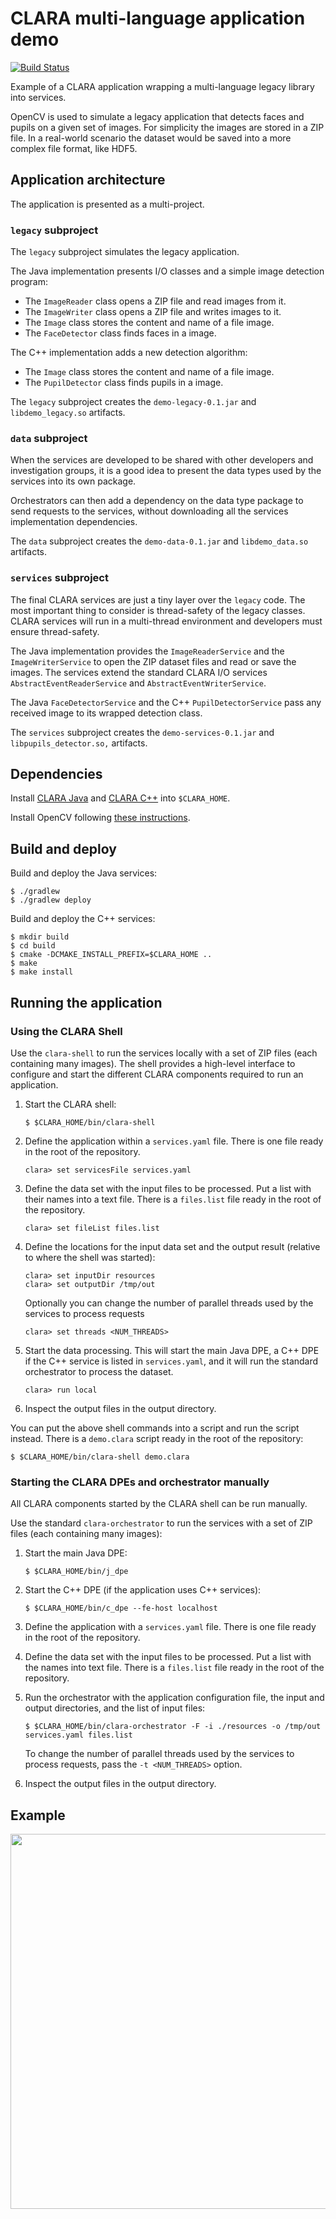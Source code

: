 # CLARA multi-language application demo

[![Build Status](https://travis-ci.org/JeffersonLab/clara-demo.svg?branch=master)](https://travis-ci.org/JeffersonLab/clara-demo)

Example of a CLARA application wrapping a multi-language legacy library into services.

OpenCV is used to simulate a legacy application that detects faces and pupils
on a given set of images. For simplicity the images are stored in a ZIP file.
In a real-world scenario the dataset would be saved into a more
complex file format, like HDF5.


## Application architecture

The application is presented as a multi-project.

### `legacy` subproject

The `legacy` subproject simulates the legacy application.

The Java implementation presents I/O classes and a simple image detection
program:

  * The `ImageReader` class opens a ZIP file and read images from it.
  * The `ImageWriter` class opens a ZIP file and writes images to it.
  * The `Image` class stores the content and name of a file image.
  * The `FaceDetector` class finds faces in a image.

The C++ implementation adds a new detection algorithm:

  * The `Image` class stores the content and name of a file image.
  * The `PupilDetector` class finds pupils in a image.

The `legacy` subproject creates the `demo-legacy-0.1.jar` and
`libdemo_legacy.so` artifacts.

### `data` subproject

When the services are developed to be shared with other developers and
investigation groups, it is a good idea to present the data types used by the
services into its own package.

Orchestrators can then add a dependency on the data type package to send
requests to the services, without downloading all the services implementation
dependencies.

The `data` subproject creates the `demo-data-0.1.jar` and `libdemo_data.so`
artifacts.

### `services` subproject

The final CLARA services are just a tiny layer over the `legacy` code.
The most important thing to consider is thread-safety of the legacy classes.
CLARA services will run in a multi-thread environment and developers must
ensure thread-safety.

The Java implementation provides the `ImageReaderService` and the
`ImageWriterService` to open the ZIP dataset files and read or save the
images. The services extend the standard CLARA I/O services
`AbstractEventReaderService` and `AbstractEventWriterService`.

The Java `FaceDetectorService` and the C++ `PupilDetectorService` pass any
received image to its wrapped detection class.

The `services` subproject creates the `demo-services-0.1.jar` and
`libpupils_detector.so,` artifacts.


## Dependencies

Install [CLARA Java](https://github.com/JeffersonLab/clara-java#build-notes)
and [CLARA C++](https://github.com/JeffersonLab/clara-cpp#build-notes)
into `$CLARA_HOME`.

Install OpenCV following [these instructions][install-opencv-java].

[install-opencv-java]: http://opencv-java-tutorials.readthedocs.io/en/latest/01-installing-opencv-for-java.html


## Build and deploy

Build and deploy the Java services:

    $ ./gradlew
    $ ./gradlew deploy

Build and deploy the C++ services:

    $ mkdir build
    $ cd build
    $ cmake -DCMAKE_INSTALL_PREFIX=$CLARA_HOME ..
    $ make
    $ make install


## Running the application

### Using the CLARA Shell

Use the `clara-shell` to run the services locally with a set of ZIP files
(each containing many images).
The shell provides a high-level interface to configure and start
the different CLARA components required to run an application.

 1. Start the CLARA shell:

        $ $CLARA_HOME/bin/clara-shell

 2. Define the application within a `services.yaml` file.
    There is one file ready in the root of the repository.

        clara> set servicesFile services.yaml

 3. Define the data set with the input files to be processed.
    Put a list with their names into a text file.
    There is a `files.list` file ready in the root of the repository.

        clara> set fileList files.list

 4. Define the locations for the input data set and the output result
    (relative to where the shell was started):

        clara> set inputDir resources
        clara> set outputDir /tmp/out

    Optionally you can change the number of parallel threads
    used by the services to process requests

        clara> set threads <NUM_THREADS>

 5. Start the data processing.
    This will start the main Java DPE,
    a C++ DPE if the C++ service is listed in `services.yaml`,
    and it will run the standard orchestrator to process the dataset.

        clara> run local

 6. Inspect the output files in the output directory.

You can put the above shell commands into a script and run the script instead.
There is a `demo.clara` script ready in the root of the repository:

    $ $CLARA_HOME/bin/clara-shell demo.clara

### Starting the CLARA DPEs and orchestrator manually

All CLARA components started by the CLARA shell can be run manually.

Use the standard `clara-orchestrator` to run the services with a set of ZIP
files (each containing many images):

 1. Start the main Java DPE:

        $ $CLARA_HOME/bin/j_dpe

 2. Start the C++ DPE (if the application uses C++ services):

        $ $CLARA_HOME/bin/c_dpe --fe-host localhost

 3. Define the application with a `services.yaml` file.
    There is one file ready in the root of the repository.

 4. Define the data set with the input files to be processed.
    Put a list with the names into text file.
    There is a `files.list` file ready in the root of the repository.

 5. Run the orchestrator with the application configuration file,
    the input and output directories, and the list of input files:

        $ $CLARA_HOME/bin/clara-orchestrator -F -i ./resources -o /tmp/out services.yaml files.list

    To change the number of parallel threads used by the services to process
    requests, pass the `-t <NUM_THREADS>` option.

 6. Inspect the output files in the output directory.


## Example

<a href="https://asciinema.org/a/VkSg1qWC7nAFpa8Wii3LeJ21r" target="_blank"><img src="https://asciinema.org/a/VkSg1qWC7nAFpa8Wii3LeJ21r.svg" width="600"/></a>
